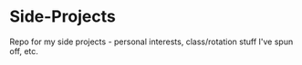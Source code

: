 # Side-Projects
Repo for my side projects - personal interests, class/rotation stuff I've spun off, etc.
